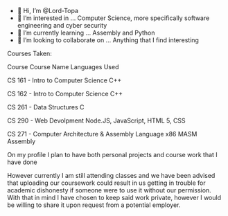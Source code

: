 - 👋 Hi, I’m @Lord-Topa
- 👀 I’m interested in ... Computer Science, more specifically software engineering and cyber security
- 🌱 I’m currently learning ... Assembly and Python 
- 💞️ I’m looking to collaborate on ... Anything that I find interesting

Courses Taken:

Course   Course Name                                  Languages Used

CS 161 - Intro to Computer Science                    C++

CS 162 - Intro to Computer Science                    C++

CS 261 - Data Structures                              C

CS 290 - Web Devolpment                               Node.JS, JavaScript, HTML 5, CSS

CS 271 - Computer Architecture & Assembly Language    x86 MASM Assembly


On my profile I plan to have both personal projects and course work that I have done

However currently I am still attending classes and we have been advised that uploading our coursework could result in us getting in trouble for academic dishonesty if someone were to use it without our permission. With that in mind I have chosen to keep said work private, however I would be willing to share it upon request from a potential employer. 


<!---
Lord-Topa/Lord-Topa is a ✨ special ✨ repository because its `README.md` (this file) appears on your GitHub profile.
You can click the Preview link to take a look at your changes.
--->
